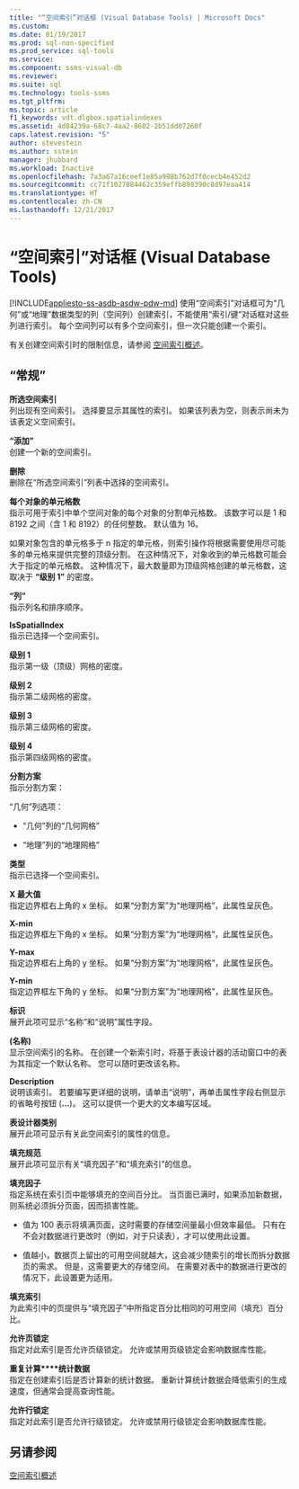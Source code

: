 ```yaml
---
title: "“空间索引”对话框 (Visual Database Tools) | Microsoft Docs"
ms.custom: 
ms.date: 01/19/2017
ms.prod: sql-non-specified
ms.prod_service: sql-tools
ms.service: 
ms.component: ssms-visual-db
ms.reviewer: 
ms.suite: sql
ms.technology: tools-ssms
ms.tgt_pltfrm: 
ms.topic: article
f1_keywords: vdt.dlgbox.spatialindexes
ms.assetid: 4d84239a-68c7-4aa2-8602-2b51dd07260f
caps.latest.revision: "5"
author: stevestein
ms.author: sstein
manager: jhubbard
ms.workload: Inactive
ms.openlocfilehash: 7a3a67a16ceef1e85a988b762d7f0cecb4e452d2
ms.sourcegitcommit: cc71f1027884462c359effb898390c8d97eaa414
ms.translationtype: HT
ms.contentlocale: zh-CN
ms.lasthandoff: 12/21/2017
---
```

# <a name="spatial-indexes-dialog-box-visual-database-tools"></a>“空间索引”对话框 (Visual Database Tools)
[!INCLUDE[appliesto-ss-asdb-asdw-pdw-md](../../includes/appliesto-ss-asdb-asdw-pdw-md.md)] 使用“空间索引”对话框可为“几何”或“地理”数据类型的列（空间列）创建索引，不能使用“索引/键”对话框对这些列进行索引。 每个空间列可以有多个空间索引，但一次只能创建一个索引。  
  
有关创建空间索引时的限制信息，请参阅 [空间索引概述](http://msdn.microsoft.com/en-us/b1ae7b78-182a-459e-ab28-f743e43f8293)。  
  
## <a name="options"></a>“常规”  
**所选空间索引**  
列出现有空间索引。 选择要显示其属性的索引。 如果该列表为空，则表示尚未为该表定义空间索引。  
  
**“添加”**  
创建一个新的空间索引。  
  
**删除**  
删除在“所选空间索引”列表中选择的空间索引。  
  
**每个对象的单元格数**  
指示可用于索引中单个空间对象的每个对象的分割单元格数。 该数字可以是 1 和 8192 之间（含 1 和 8192）的任何整数。 默认值为 16。  
  
如果对象包含的单元格多于 n 指定的单元格，则索引操作将根据需要使用尽可能多的单元格来提供完整的顶级分割。 在这种情况下，对象收到的单元格数可能会大于指定的单元格数。 这种情况下，最大数量即为顶级网格创建的单元格数，这取决于 **“级别 1”** 的密度。  
  
**“列”**  
指示列名和排序顺序。  
  
**IsSpatialIndex**  
指示已选择一个空间索引。  
  
**级别 1**  
指示第一级（顶级）网格的密度。  
  
**级别 2**  
指示第二级网格的密度。  
  
**级别 3**  
指示第三级网格的密度。  
  
**级别 4**  
指示第四级网格的密度。  
  
**分割方案**  
指示分割方案：  
  
“几何”列选项：  
  
-   “几何”列的“几何网格”  
  
-   “地理”列的“地理网格”  
  
**类型**  
指示已选择一个空间索引。  
  
**X 最大值**  
指定边界框右上角的 x 坐标。 如果“分割方案”为“地理网格”，此属性呈灰色。  
  
**X-min**  
指定边界框左下角的 x 坐标。 如果“分割方案”为“地理网格”，此属性呈灰色。  
  
**Y-max**  
指定边界框右上角的 y 坐标。 如果“分割方案”为“地理网格”，此属性呈灰色。  
  
**Y-min**  
指定边界框左下角的 y 坐标。 如果“分割方案”为“地理网格”，此属性呈灰色。  
  
**标识**  
展开此项可显示“名称”和“说明”属性字段。  
  
**(名称)**  
显示空间索引的名称。 在创建一个新索引时，将基于表设计器的活动窗口中的表为其指定一个默认名称。 您可以随时更改该名称。  
  
**Description**  
说明该索引。 若要编写更详细的说明，请单击“说明”，再单击属性字段右侧显示的省略号按钮 (**…**)。 这可以提供一个更大的文本编写区域。  
  
**表设计器类别**  
展开此项可显示有关此空间索引的属性的信息。  
  
**填充规范**  
展开此项可显示有关“填充因子”和“填充索引”的信息。  
  
**填充因子**  
指定系统在索引页中能够填充的空间百分比。 当页面已满时，如果添加新数据，则系统必须拆分页面，因而损害性能。  
  
-   值为 100 表示将填满页面，这时需要的存储空间量最小但效率最低。 只有在不会对数据进行更改时（例如，对于只读表），才可以使用此设置。  
  
-   值越小，数据页上留出的可用空间就越大，这会减少随索引的增长而拆分数据页的需求。 但是，这需要更大的存储空间。 在需要对表中的数据进行更改的情况下，此设置更为适用。  
  
**填充索引**  
为此索引中的页提供与“填充因子”中所指定百分比相同的可用空间（填充）百分比。  
  
**允许页锁定**  
指定对此索引是否允许页级锁定。 允许或禁用页级锁定会影响数据库性能。  
  
**重复计算****统计数据**  
指定在创建索引后是否计算新的统计数据。 重新计算统计数据会降低索引的生成速度，但通常会提高查询性能。  
  
**允许行锁定**  
指定对此索引是否允许行级锁定。 允许或禁用行级锁定会影响数据库性能。  
  
## <a name="see-also"></a>另请参阅  
[空间索引概述](http://msdn.microsoft.com/en-us/b1ae7b78-182a-459e-ab28-f743e43f8293)  
  
